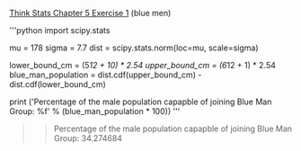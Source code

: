 [Think Stats Chapter 5 Exercise 1](http://greenteapress.com/thinkstats2/html/thinkstats2006.html#toc50) (blue men)

'''python
import scipy.stats

mu = 178
sigma = 7.7
dist = scipy.stats.norm(loc=mu, scale=sigma)

lower_bound_cm = (5*12 + 10) * 2.54
upper_bound_cm = (6*12 + 1) * 2.54
blue_man_population = dist.cdf(upper_bound_cm) - dist.cdf(lower_bound_cm)

print ('Percentage of the male population capapble of joining Blue Man Group: %f' % (blue_man_population * 100))
'''

>> Percentage of the male population capapble of joining Blue Man Group: 34.274684
